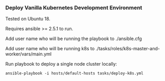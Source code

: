 ### Deploy Vanilla Kubernetes Development Environment

Tested on Ubuntu 18.

Requires ansible >= 2.5.1 to run.

Add user name who will be running the playbook to ./ansible.cfg

Add user name who will be running k8s to ./tasks/roles/k8s-master-and-worker/vars/main.yml

Run playbook to deploy a single node cluster locally:
```
ansible-playbook -i hosts/default-hosts tasks/deploy-k8s.yml
```
